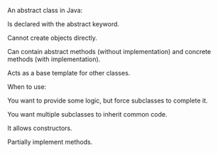 An abstract class in Java:

Is declared with the abstract keyword.

Cannot create objects directly.

Can contain abstract methods (without implementation) and concrete methods (with implementation).

Acts as a base template for other classes.


When to use:

You want to provide some logic, but force subclasses to complete it.

You want multiple subclasses to inherit common code.

It allows constructors.

Partially implement methods.


